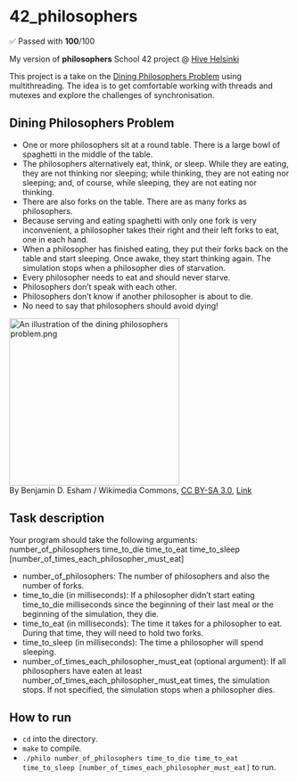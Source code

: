 # 42_philosophers

✅ Passed with **100**/100

My version of **philosophers** School 42 project @ [Hive Helsinki](https://www.hive.fi/en/)

This project is a take on the [Dining Philosophers Problem](https://en.wikipedia.org/wiki/Dining_philosophers_problem) using multithreading. The idea is to get comfortable working with threads and mutexes and explore the challenges of synchronisation. 

## Dining Philosophers Problem

- One or more philosophers sit at a round table. There is a large bowl of spaghetti in the middle of the table.
- The philosophers alternatively eat, think, or sleep. While they are eating, they are not thinking nor sleeping; while thinking, they are not eating nor sleeping; and, of course, while sleeping, they are not eating nor thinking.
- There are also forks on the table. There are as many forks as philosophers.
- Because serving and eating spaghetti with only one fork is very inconvenient, a philosopher takes their right and their left forks to eat, one in each hand.
- When a philosopher has finished eating, they put their forks back on the table and start sleeping. Once awake, they start thinking again. The simulation stops when a philosopher dies of starvation.
- Every philosopher needs to eat and should never starve.
- Philosophers don’t speak with each other.
- Philosophers don’t know if another philosopher is about to die.
- No need to say that philosophers should avoid dying!

<p><a href="https://commons.wikimedia.org/wiki/File:An_illustration_of_the_dining_philosophers_problem.png#/media/File:An_illustration_of_the_dining_philosophers_problem.png"><img src="https://upload.wikimedia.org/wikipedia/commons/7/7b/An_illustration_of_the_dining_philosophers_problem.png" alt="An illustration of the dining philosophers problem.png" height="300" width="305"></a><br>By Benjamin D. Esham / Wikimedia Commons, <a href="https://creativecommons.org/licenses/by-sa/3.0" title="Creative Commons Attribution-Share Alike 3.0">CC BY-SA 3.0</a>, <a href="https://commons.wikimedia.org/w/index.php?curid=56559">Link</a></p>

## Task description

Your program should take the following arguments: number_of_philosophers time_to_die time_to_eat time_to_sleep [number_of_times_each_philosopher_must_eat]
- number_of_philosophers: The number of philosophers and also the number
of forks.
- time_to_die (in milliseconds): If a philosopher didn’t start eating time_to_die milliseconds since the beginning of their last meal or the beginning of the simulation, they die.
- time_to_eat (in milliseconds): The time it takes for a philosopher to eat. During that time, they will need to hold two forks.
- time_to_sleep (in milliseconds): The time a philosopher will spend sleeping.
- number_of_times_each_philosopher_must_eat (optional argument): If all philosophers have eaten at least number_of_times_each_philosopher_must_eat times, the simulation stops. If not specified, the simulation stops when a philosopher dies.

## How to run

- `cd` into the directory.
- `make` to compile.
- `./philo number_of_philosophers time_to_die time_to_eat time_to_sleep [number_of_times_each_philosopher_must_eat]` to run.
